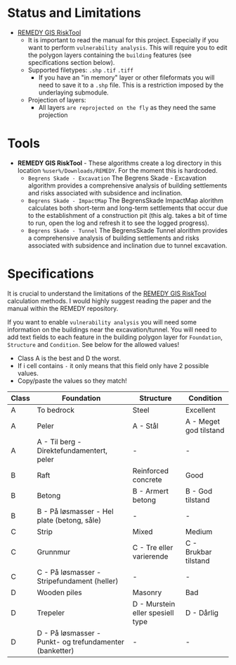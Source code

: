 Status and Limitations
=====
- [REMEDY GIS RiskTool](https://github.com/norwegian-geotechnical-institute/REMEDY_GIS_RiskTool)
  - It is important to read the manual for this project. Especially if you want to perform `vulnerability analysis`. This will require you to edit the polygon layers containing the `building` features (see specifications section below).
  - Supported filetypes: `.shp` `.tif` `.tiff`
    - If you have an "in memory" layer or other fileformats you will need to save it to a `.shp` file. This is a restriction imposed by the underlaying submodule.
  - Projection of layers:
    - All layers `are reprojected on the fly` as they need the same projection

Tools
=====
- **REMEDY GIS RiskTool** - These algorithms create a log directory in this location `%user%/Downloads/REMEDY`. For the moment this is hardcoded.
  - `Begrens Skade - Excavation` The Begrens Skade - Excavation algorithm provides a comprehensive analysis of building settlements and risks associated with subsidence and inclination.
  - `Begrens Skade - ImpactMap` The BegrensSkade ImpactMap alorithm calculates both short-term and long-term settlements that occur due to the establishment of a construction pit (this alg. takes a bit of time to run, open the log and refresh it to see the logged progress).
  - `Begrens Skade - Tunnel` The BegrensSkade Tunnel alorithm provides a comprehensive analysis of building settlements and risks associated with subsidence and inclination due to tunnel excavation.

Specifications
==============

It is crucial to understand the limitations of the [REMEDY GIS RiskTool](https://github.com/norwegian-geotechnical-institute/REMEDY_GIS_RiskTool) calculation methods. I would highly suggest reading the paper and the manual within the REMEDY repository.

If you want to enable `vulnerability analysis` you will need some information on the buildings near the excavation/tunnel. You will need to add text fields to each feature in the building polygon layer for `Foundation`, `Structure` and `Condition`. See below for the allowed values! 
- Class A is the best and D the worst. 
- If i cell contains `-` it only means that this field only have 2 possible values.
- Copy/paste the values so they match!

| Class | Foundation                                              | Structure                        | Condition              |
|-------|---------------------------------------------------------|----------------------------------|------------------------|
| A     | To bedrock                                              | Steel                            | Excellent              |
| A     | Peler                                                   | A - Stål                         | A - Meget god tilstand |
| A     | A - Til berg - Direktefundamentert, peler               | -                                | -                      |
| B     | Raft                                                    | Reinforced concrete              | Good                   |
| B     | Betong                                                  | B - Armert betong                | B - God tilstand       |
| B     | B - På løsmasser - Hel plate (betong, såle)             | -                                | -                      |
| C     | Strip                                                   | Mixed                            | Medium                 |
| C     | Grunnmur                                                | C - Tre eller varierende         | C - Brukbar tilstand   |
| C     | C - På løsmasser - Stripefundament (heller)             | -                                | -                      |
| D     | Wooden piles                                            | Masonry                          | Bad                    |
| D     | Trepeler                                                | D - Murstein eller spesiell type | D - Dårlig             |
| D     | D - På løsmasser - Punkt- og trefundamenter (banketter) | -                                | -                      |
